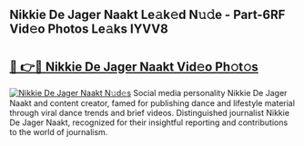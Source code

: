## Nikkie De Jager Naakt Le𝚊k𝚎d N𝚞𝚍e - Part-6RF Vid𝚎o Photos Le𝚊ks IYVV8

# <h2><a href="http://fb5n0t.evod.top/?m=Nikkie+De+Jager+Naakt">🔗 👉🔴 Nikkie De Jager Naakt Vid𝚎o Ph𝚘t𝚘s</a></h2>

[![Nikkie De Jager Naakt N𝚞d𝚎s](https://i.imgur.com/8V9OHl7.gif)](http://fb5n0t.evod.top/?m=Nikkie+De+Jager+Naakt)
Social media personality Nikkie De Jager Naakt and content creator, famed for publishing dance and lifestyle material through viral dance trends and brief videos. Distinguished journalist Nikkie De Jager Naakt, recognized for their insightful reporting and contributions to the world of journalism. 
